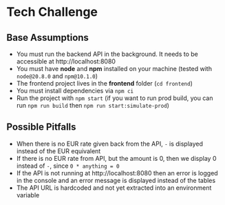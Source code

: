 # Tech Challenge

## Base Assumptions
* You must run the backend API in the background. It needs to be accessible at http://localhost:8080
* You must have **node** and **npm** installed on your machine (tested with `node@20.8.0` and `npm@10.1.0`)
* The frontend project lives in the **frontend** folder (`cd frontend`)
* You must install dependencies via `npm ci`
* Run the project with `npm start` (if you want to run prod build, you can run `npm run build` then `npm run start:simulate-prod`)

## Possible Pitfalls
* When there is no EUR rate given back from the API, `-` is displayed instead of the EUR equivalent
* If there is no EUR rate from API, but the amount is 0, then we display 0 instead of `-`, since `0 * anything = 0`
* If the API is not running at http://localhost:8080 then an error is logged in the console and an error message is displayed instead of the tables
* The API URL is hardcoded and not yet extracted into an environment variable
